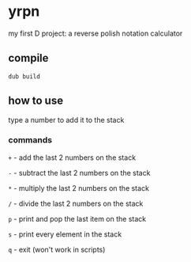 # yrpn
my first D project: a reverse polish notation calculator

## compile
`dub build`

## how to use
type a number to add it to the stack

### commands
`+` - add the last 2 numbers on the stack

`-` - subtract the last 2 numbers on the stack

`*` - multiply the last 2 numbers on the stack

`/` - divide the last 2 numbers on the stack

`p` - print and pop the last item on the stack

`s` - print every element in the stack

`q` - exit (won't work in scripts)
